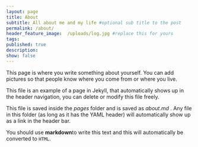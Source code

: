 ```yaml
---
layout: page
title: About
subtitle: All about me and my life #optional sub title to the post
permalink: /about/
header_feature_image:  /uploads/log.jpg #replace this for yours
tags:
published: true
description:
show: false
---
```


This page is where you write something about yourself. You can add pictures so that people know where you come from or where you live.

This file is an example of a page in Jekyll, that automatically shows up in the header navigation, you can delete or modify this file freely.

This file is saved inside the _pages_ folder and is saved as _about.md_ . Any file in this folder (as long as it has  the YAML header) will automatically show up as a link in the header bar.

You should use **markdown**to write this text and this will automatically be converted to `HTML`.
